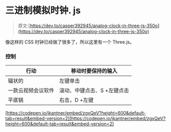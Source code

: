# 三进制模拟时钟. js

> 原文:[https://dev.to/casper392945/analog-clock-in-three-js-350o](https://dev.to/casper392945/analog-clock-in-three-js-350o)

像这样的 CSS 时钟已经做了很多了，所以这里有一个 Three.js。

### 控制

| 行动 | 移动时要保持的输入 |
| --- | --- |
| 辐状的 | 左键单击 |
| 一款云视频会议软件 | 滚动、中键点击、S +左键点击 |
| 平底锅 | 右击，D +左键 |

[https://codepen.io/jkantner/embed/zgxQeV?height=600&default-tab=result&embed-version=2](https://codepen.io/jkantner/embed/zgxQeV?height=600&default-tab=result&embed-version=2)